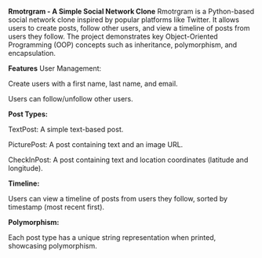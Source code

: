 **Rmotrgram - A Simple Social Network Clone**
Rmotrgram is a Python-based social network clone inspired by popular platforms like Twitter. It allows users to create posts, follow other users, and view a timeline of posts from users they follow. The project demonstrates key Object-Oriented Programming (OOP) concepts such as inheritance, polymorphism, and encapsulation.

**Features**
User Management:

Create users with a first name, last name, and email.

Users can follow/unfollow other users.

**Post Types:**

TextPost: A simple text-based post.

PicturePost: A post containing text and an image URL.

CheckInPost: A post containing text and location coordinates (latitude and longitude).

**Timeline:**

Users can view a timeline of posts from users they follow, sorted by timestamp (most recent first).

**Polymorphism:**

Each post type has a unique string representation when printed, showcasing polymorphism.
